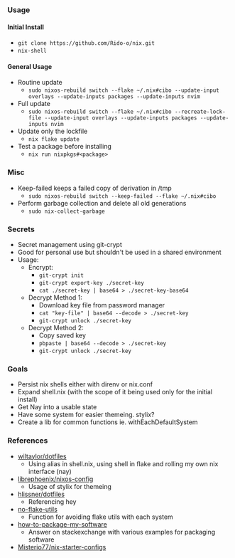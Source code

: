 ### Usage

#### Initial Install
- `git clone https://github.com/Rido-o/nix.git`
- `nix-shell`

#### General Usage
- Routine update
    - `sudo nixos-rebuild switch --flake ~/.nix#cibo --update-input overlays --update-inputs packages --update-inputs nvim`
- Full update
    - `sudo nixos-rebuild switch --flake ~/.nix#cibo --recreate-lock-file --update-input overlays --update-inputs packages --update-inputs nvim`
- Update only the lockfile
    - `nix flake update`
- Test a package before installing
    - `nix run nixpkgs#<package>`

### Misc
- Keep-failed keeps a failed copy of derivation in /tmp
    - `sudo nixos-rebuild switch --keep-failed --flake ~/.nix#cibo`
- Perform garbage collection and delete all old generations
    - `sudo nix-collect-garbage`

### Secrets
- Secret management using git-crypt
- Good for personal use but shouldn't be used in a shared environment
- Usage:
    - Encrypt:
        - `git-crypt init`
        - `git-crypt export-key ./secret-key`
        - `cat ./secret-key | base64 > ./secret-key-base64`
    - Decrypt Method 1:
        - Download key file from password manager
        - `cat "key-file" | base64 --decode > ./secret-key`
        - `git-crypt unlock ./secret-key`
    - Decrypt Method 2:
        - Copy saved key
        - `pbpaste | base64 --decode > ./secret-key`
        - `git-crypt unlock ./secret-key`

### Goals
- Persist nix shells either with direnv or nix.conf
- Expand shell.nix (with the scope of it being used only for the initial install)
- Get Nay into a usable state
- Have some system for easier themeing. stylix?
- Create a lib for common functions ie. withEachDefaultSystem

### References
- [wiltaylor/dotfiles](https://github.com/wiltaylor/dotfiles)
    - Using alias in shell.nix, using shell in flake and rolling my own nix interface (nay)
- [librephoenix/nixos-config](https://github.com/librephoenix/nixos-config)
    - Usage of stylix for themeing
- [hlissner/dotfiles](https://github.com/hlissner/dotfiles)
    - Referencing hey
- [no-flake-utils](https://ayats.org/blog/no-flake-utils)
    - Function for avoiding flake utils with each system
- [how-to-package-my-software](https://unix.stackexchange.com/questions/717168/how-to-package-my-software-in-nix-or-write-my-own-package-derivation-for-nixpkgs)
    - Answer on stackexchange with various examples for packaging software
- [Misterio77/nix-starter-configs](https://github.com/Misterio77/nix-starter-configs)
